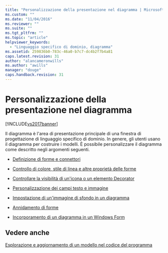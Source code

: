 ```yaml
---
title: "Personalizzazione della presentazione nel diagramma | Microsoft Docs"
ms.custom: ""
ms.date: "11/04/2016"
ms.reviewer: ""
ms.suite: ""
ms.tgt_pltfrm: ""
ms.topic: "article"
helpviewer_keywords: 
  - "Linguaggio specifico di dominio, diagramma"
ms.assetid: 259836b0-783c-46a0-b7c7-dc4b2f7b4a81
caps.latest.revision: 31
author: "alancameronwills"
ms.author: "awills"
manager: "douge"
caps.handback.revision: 31
---
```

# Personalizzazione della presentazione nel diagramma
[!INCLUDE[vs2017banner](../code-quality/includes/vs2017banner.md)]

Il diagramma è l'area di presentazione principale di una finestra di progettazione di linguaggio specifico di dominio.  In genere, gli utenti usano il diagramma per costruire i modelli.  È possibile personalizzare il diagramma come descritto negli argomenti seguenti.  
  
-   [Definizione di forme e connettori](../modeling/defining-shapes-and-connectors.md)  
  
-   [Controllo di colore, stile di linea e altre proprietà delle forme](../modeling/controlling-color-line-style-and-other-shape-properties.md)  
  
-   [Controllare la visibilità di un'icona o un elemento Decorator](../modeling/controlling-the-visibility-of-an-icon-or-decorator.md)  
  
-   [Personalizzazione dei campi testo e immagine](../modeling/customizing-text-and-image-fields.md)  
  
-   [Impostazione di un'immagine di sfondo in un diagramma](../modeling/setting-a-background-image-on-a-diagram.md)  
  
-   [Annidamento di forme](../modeling/nesting-shapes.md)  
  
-   [Incorporamento di un diagramma in un Windows Form](../modeling/embedding-a-diagram-in-a-windows-form.md)  
  
## Vedere anche  
 [Esplorazione e aggiornamento di un modello nel codice del programma](../modeling/navigating-and-updating-a-model-in-program-code.md)